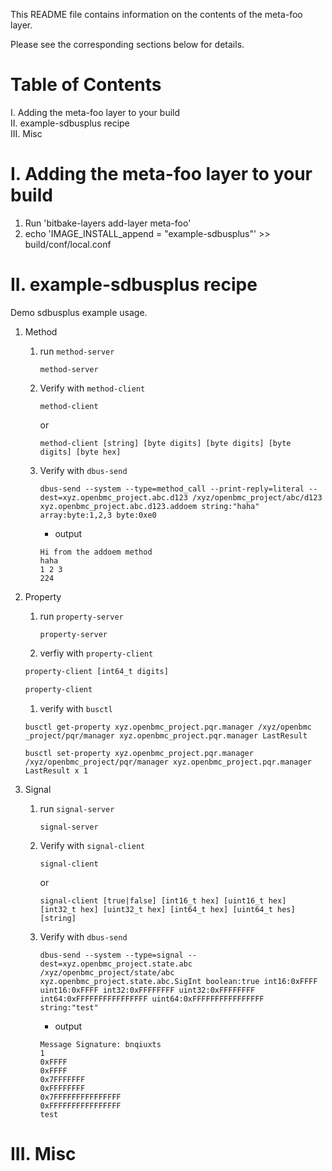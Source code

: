 This README file contains information on the contents of the meta-foo layer.

Please see the corresponding sections below for details.

Table of Contents
=================

  I. Adding the meta-foo layer to your build  
 II. example-sdbusplus recipe  
III. Misc  


I. Adding the meta-foo layer to your build
=================================================

1. Run 'bitbake-layers add-layer meta-foo'
1. echo 'IMAGE_INSTALL_append = "example-sdbusplus"' >> build/conf/local.conf

II. example-sdbusplus recipe
========
Demo sdbusplus example usage. 
    
1. Method

    1. run `method-server`

        `method-server`
    1. Verify with `method-client`

        `method-client` 

        or 

        `method-client [string] [byte digits] [byte digits] [byte digits] [byte hex]` 
    1. Verify with `dbus-send`

        `dbus-send --system --type=method_call --print-reply=literal --dest=xyz.openbmc_project.abc.d123 /xyz/openbmc_project/abc/d123 xyz.openbmc_project.abc.d123.addoem string:"haha" array:byte:1,2,3 byte:0xe0`

        - output

        ```
        Hi from the addoem method
        haha
        1 2 3
        224
        ```
1. Property

    1. run `property-server`

        `property-server`
    1. verfiy with `property-client`

    ```bash
    property-client [int64_t digits]

    property-client
    ```
    1. verify with `busctl`

    `busctl get-property xyz.openbmc_project.pqr.manager /xyz/openbmc
_project/pqr/manager xyz.openbmc_project.pqr.manager LastResult`

    `busctl set-property xyz.openbmc_project.pqr.manager /xyz/openbmc_project/pqr/manager xyz.openbmc_project.pqr.manager LastResult x 1`
1. Signal

    1. run `signal-server`

        `signal-server`
    1. Verify with `signal-client`

        `signal-client`

        or

        `signal-client [true|false] [int16_t hex] [uint16_t hex] [int32_t hex] [uint32_t hex] [int64_t hex] [uint64_t hes] [string]`
    1. Verify with `dbus-send`

        `dbus-send --system --type=signal --dest=xyz.openbmc_project.state.abc /xyz/openbmc_project/state/abc xyz.openbmc_project.state.abc.SigInt boolean:true int16:0xFFFF uint16:0xFFFF int32:0xFFFFFFFF uint32:0xFFFFFFFF int64:0xFFFFFFFFFFFFFFFF uint64:0xFFFFFFFFFFFFFFFF string:"test"`

        - output

        ```
        Message Signature: bnqiuxts
        1
        0xFFFF
        0xFFFF
        0x7FFFFFFF
        0xFFFFFFFF
        0x7FFFFFFFFFFFFFFF
        0xFFFFFFFFFFFFFFFF
        test
        ```

III. Misc
========
